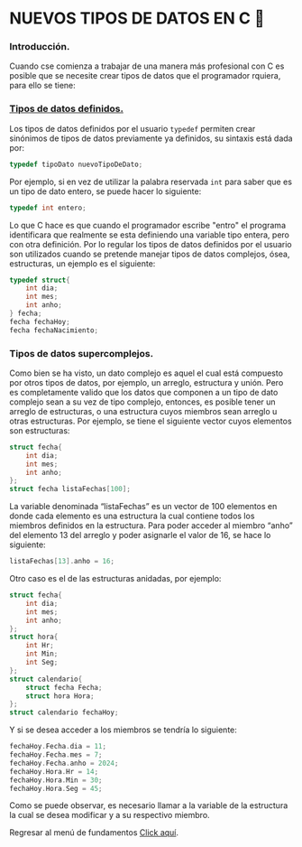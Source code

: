 # NUEVOS TIPOS DE DATOS EN C :floppy_disk:
### Introducción.
Cuando cse comienza a trabajar de una manera más profesional con C es posible que se necesite crear tipos de datos que el programador rquiera, para ello se tiene:

### <a href="21 - 01 - Typedef.c">Tipos de datos definidos.</a>
Los tipos de datos definidos por el usuario `typedef` permiten crear sinónimos de tipos de datos previamente ya definidos, su sintaxis está dada por:

```C
typedef tipoDato nuevoTipoDeDato;
```
Por ejemplo, si en vez de utilizar la palabra reservada `int` para saber que es un tipo de dato entero, se puede hacer lo siguiente:
```C
typedef int entero;
```
Lo que C hace es que cuando el programador escribe "entro" el programa identificara que realmente se esta definiendo una variable tipo entera, pero con otra definición.
Por lo regular los tipos de datos definidos por el usuario son utilizados cuando se pretende manejar tipos de datos complejos, ósea, estructuras, un ejemplo es el siguiente:
```C
typedef struct{
    int dia;
    int mes;
    int anho;
} fecha;
fecha fechaHoy;
fecha fechaNacimiento;
```

### Tipos de datos supercomplejos.
Como bien se ha visto, un dato complejo es aquel el cual está compuesto por otros tipos de datos, por ejemplo, un arreglo, estructura y unión. Pero es completamente valido que los datos que componen a un tipo de dato complejo sean a su vez de tipo complejo, entonces, es posible tener un arreglo de estructuras, o una estructura cuyos miembros sean arreglo u otras estructuras.
Por ejemplo, se tiene el siguiente vector cuyos elementos son estructuras:

```C
struct fecha{
    int dia;
    int mes;
    int anho;
};
struct fecha listaFechas[100];
```
La variable denominada “listaFechas” es un vector de 100 elementos en donde cada elemento es una estructura la cual contiene todos los miembros definidos en la estructura. Para poder acceder al miembro “anho” del elemento 13 del arreglo y poder asignarle el valor de 16, se hace lo siguiente:
```C
listaFechas[13].anho = 16;
```
Otro caso es el de las estructuras anidadas, por ejemplo:
```C
struct fecha{
    int dia;
    int mes;
    int anho;
};
struct hora{
    int Hr;
    int Min;
    int Seg;
};
struct calendario{
    struct fecha Fecha;
    struct hora Hora;
};
struct calendario fechaHoy;
```
Y si se desea acceder a los miembros se tendría lo siguiente:
```C
fechaHoy.Fecha.dia = 11;
fechaHoy.Fecha.mes = 7;
fechaHoy.Fecha.anho = 2024;
fechaHoy.Hora.Hr = 14;
fechaHoy.Hora.Min = 30;
fechaHoy.Hora.Seg = 45;

```
Como se puede observar, es necesario llamar a la variable de la estructura la cual se desea modificar y a su respectivo miembro.

Regresar al menú de fundamentos <a href="../../01 - FundamentosDeProgramacion/00 - Fundamentos.md">Click aquí</a>.